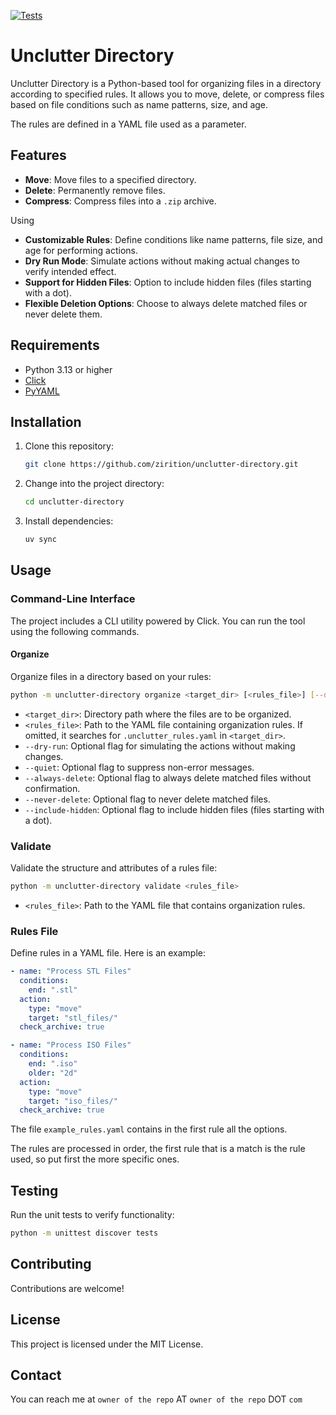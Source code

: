 [![Tests](https://github.com/zirition/unclutter-directory/workflows/Python%20package/badge.svg)](https://github.com/zirition/unclutter-directory/actions?query=workflow%3APython%20package)

# Unclutter Directory

Unclutter Directory is a Python-based tool for organizing files in a directory according to specified rules. It allows you to move, delete, or compress files based on file conditions such as name patterns, size, and age.

The rules are defined in a YAML file used as a parameter.

## Features
- **Move**: Move files to a specified directory.
- **Delete**: Permanently remove files.
- **Compress**: Compress files into a `.zip` archive.

Using 
- **Customizable Rules**: Define conditions like name patterns, file size, and age for performing actions.
- **Dry Run Mode**: Simulate actions without making actual changes to verify intended effect.
- **Support for Hidden Files**: Option to include hidden files (files starting with a dot).
- **Flexible Deletion Options**: Choose to always delete matched files or never delete them.

## Requirements

- Python 3.13 or higher
- [Click](https://pypi.org/project/click/) 
- [PyYAML](https://pypi.org/project/PyYAML/) 

## Installation

1. Clone this repository:
   ```bash
   git clone https://github.com/zirition/unclutter-directory.git
   ```

2. Change into the project directory:
   ```bash
   cd unclutter-directory
   ```

3. Install dependencies:
   ```bash
   uv sync
   ```

## Usage

### Command-Line Interface

The project includes a CLI utility powered by Click. You can run the tool using the following commands.

#### Organize

Organize files in a directory based on your rules:

```bash
python -m unclutter-directory organize <target_dir> [<rules_file>] [--dry-run] [--quiet] [--always-delete] [--never-delete] [--include-hidden]
```

- `<target_dir>`: Directory path where the files are to be organized.
- `<rules_file>`: Path to the YAML file containing organization rules. If omitted, it searches for `.unclutter_rules.yaml` in `<target_dir>`.
- `--dry-run`: Optional flag for simulating the actions without making changes.
- `--quiet`: Optional flag to suppress non-error messages.
- `--always-delete`: Optional flag to always delete matched files without confirmation.
- `--never-delete`: Optional flag to never delete matched files.
- `--include-hidden`: Optional flag to include hidden files (files starting with a dot).

### Validate

Validate the structure and attributes of a rules file:

```bash
python -m unclutter-directory validate <rules_file>
```

- `<rules_file>`: Path to the YAML file that contains organization rules.

### Rules File

Define rules in a YAML file. Here is an example:

```yaml
- name: "Process STL Files"
  conditions:
    end: ".stl"
  action:
    type: "move"
    target: "stl_files/"
  check_archive: true

- name: "Process ISO Files"
  conditions:
    end: ".iso"
    older: "2d"
  action:
    type: "move"
    target: "iso_files/"
  check_archive: true
```

The file `example_rules.yaml` contains in the first rule all the options. 

The rules are processed in order, the first rule that is a match is the rule used, so put first the more specific ones.

## Testing

Run the unit tests to verify functionality:

```bash
python -m unittest discover tests
```

## Contributing

Contributions are welcome! 

## License

This project is licensed under the MIT License.

## Contact

You can reach me at `owner of the repo` AT `owner of the repo` DOT `com`